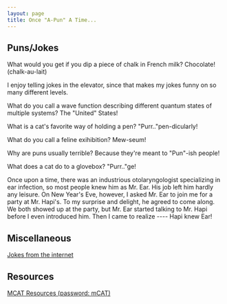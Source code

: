 ```yaml
---
layout: page
title: Once "A-Pun" A Time... 
---
```


## Puns/Jokes

What would you get if you dip a piece of chalk in French milk?
Chocolate! (chalk-au-lait)

I enjoy telling jokes in the elevator, since that makes my jokes funny on so many different levels.

What do you call a wave function describing different quantum states of multiple systems?
The "United" States! 

What is a cat's favorite way of holding a pen?
"Purr.."pen-dicularly!

What do you call a feline exihibition?
Mew-seum!

Why are puns usually terrible?
Because they're meant to "Pun"-ish people!

What does a cat do to a glovebox?
"Purr.."ge!

Once upon a time, there was an industrious otolaryngologist specializing in ear infection, so most people knew him as Mr. Ear. His job left him hardly any leisure. On New Year's Eve, however, I asked Mr. Ear to join me for a party at Mr. Hapi's. To my surprise and delight, he agreed to come along. 
We both showed up at the party, but Mr. Ear started talking to Mr. Hapi before I even introduced him. Then I came to realize ----
Hapi knew Ear!


## Miscellaneous

<a href="http://www.rinkworks.com/jokes/">Jokes from the internet </a>

## Resources 

<a href="https://www.kaptest.com/myhome.jhtml">MCAT Resources (password: mCAT) </a>


